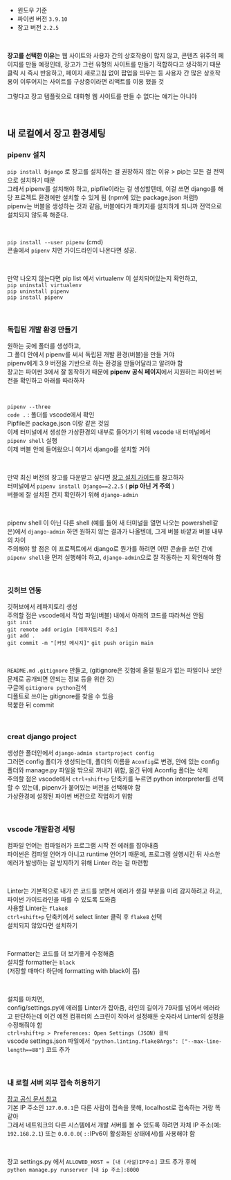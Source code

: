 - 윈도우 기준
- 파이썬 버전 `3.9.10`
- 장고 버전 `2.2.5`

<br>

**장고를 선택한 이유**는 웹 사이트와 사용자 간의 상호작용이 많지 않고, 콘텐츠 위주의 페이지를 만들 예정인데, 장고가 그런 유형의 사이트를 만들기 적합하다고 생각하기 때문 <br>
클릭 시 즉시 반응하고, 페이지 새로고침 없이 팝업을 띄우는 등 사용자 간 많은 상호작용이 이루어지는 사이트를 구상중이라면 리액트를 이용 했을 것

그렇다고 장고 템플릿으로 대화형 웹 사이트를 만들 수 없다는 얘기는 아니야

<br>

## 내 로컬에서 장고 환경세팅

### pipenv 설치 
`pip install Django` 로 장고를 설치하는 걸 권장하지 않는 이유 > pip는 모든 걸 전역으로 설치하기 때문 <br>
그래서 pipenv를 설치해야 하고, pipfile이라는 걸 생성할텐데, 이걸 쓰면 django를 해당 프로젝트 환경에만 설치할 수 있게 됨 (npm에 있는 package.json 처럼!) <br>
pipenv는 버블을 생성하는 것과 같음, 버블에다가 패키지를 설치하게 되니까 전역으로 설치되지 않도록 해준다.

<br>

`pip install --user pipenv`  (cmd) <br>
콘솔에서 `pipenv` 치면 가이드라인이 나온다면 성공.

<br>

만약 나오지 않는다면 pip list 에서 virtualenv 이 설치되어있는지 확인하고, <br>
`pip uninstall virtualenv`  <br>
`pip uninstall pipenv`  <br>
`pip install pipenv` 

<br>

### 독립된 개발 환경 만들기

원하는 곳에 폴더를 생성하고, <br>
그 폴더 안에서 pipenv를 써서 독립된 개발 환경(버블)을 만들 거야 <br>
pipenv에게 3.9 버전을 기반으로 하는 환경을 만들어달라고 알려야 함 <br>
장고는 파이썬 3에서 잘 동작하기 때문에 **pipenv 공식 페이지**에서 지원하는 파이썬 버전을 확인하고 아래를 따라하자 

<br>

`pipenv --three` <br>
`code .`  :  폴더를 vscode에서 확인 <br>
Pipfile은 package.json 이랑 같은 것임 <br>
이제 터미널에서 생성한 가상환경의 내부로 들어가기 위해 vscode 내 터미널에서 `pipenv shell` 실행 <br>
이제 버블 안에 들어왔으니 여기서 django를 설치할 거야

<br>

만약 최신 버전의 장고를 다운받고 싶다면 [장고 설치 가이드](https://www.djangoproject.com/download/)를 참고하자 <br>
터미널에서 `pipenv install Django==2.2.5` ( **pip 아닌 거 주의** ) <br>
버블에 잘 설치된 건지 확인하기 위해 `django-admin` 

<br>

pipenv shell 이 아닌 다른 shell (예를 들어 새 터미널을 열면 나오는 powershell같은)에서 `django-admin` 하면 원하지 않는 결과가 나올텐데, 그게 버블 바깥과 버블 내부의 차이 <br>
주의해야 할 점은 이 프로젝트에서 django로 뭔가를 하려면 어떤 콘솔을 쓰던 간에 `pipenv shell`을 먼저 실행해야 하고, `django-admin`으로 잘 작동하는 지 확인해야 함

<br>

### 깃허브 연동
깃허브에서 레파지토리 생성 <br>
주의할 점은 vscode에서 작업 파일(버블) 내에서 아래의 코드를 따라쳐선 안됨 <br>
`git init` <br>
`git remote add origin [레파지토리 주소]` <br>
`git add .` <br>
`git commit -m "[커밋 메시지]"` 
`git push origin main`  <br>

<br>

`README.md` `.gitignore` 만들고, (gitignore은 깃헙에 올릴 필요가 없는 파일이나 보안문제로 공개되면 안되는 정보 등을 위한 것) <br>
구글에 `gitignore python`검색 <br>
디폴트로 쓰이는 gitignore를 찾을 수 있음 <br>
복붙한 뒤 commit 

<br>

### creat django project

생성한 폴더안에서 `django-admin startproject config` <br>
그러면 config 폴더가 생성되는데, 폴더의 이름을 `Aconfig`로 변경, 안에 있는 config 폴더와 manage.py 파일을 밖으로 꺼내기 위함, 옮긴 뒤에 Aconfig 폴더는 삭제 <br>
주의할 점은 vscode에서 `ctrl+shift+p` 단축키를 누르면 python interpreter를 선택할 수 있는데, pipenv가 붙어있는 버전을 선택해야 함 <br>
가상환경에 설정된 파이썬 버전으로 작업하기 위함

<br>

### vscode 개발환경 세팅 

컴파일 언어는 컴파일러가 프로그램 시작 전 에러를 잡아내줌 <br>
파이썬은 컴파일 언어가 아니고 runtime 언어기 때문에, 프로그램 실행시킨 뒤 사소한 에러가 발생하는 걸 방지하기 위해 Linter 라는 걸 마련함 

<br>

Linter는 기본적으로 내가 쓴 코드를 보면서 에러가 생길 부분을 미리 감지하려고 하고, 파이썬 가이드라인을 따를 수 있도록 도와줌 <br>
사용할 Linter는 `flake8` <br>
`ctrl+shift+p` 단축키에서 select linter 클릭 후 `flake8` 선택 <br>
설치되지 않았다면 설치하기  

<br>

Formatter는 코드를 더 보기좋게 수정해줌 <br>
설치할 formatter는 `black` <br>
(저장할 때마다 하단에 formatting with black이 뜸) 

<br>

설치를 마치면, <br>
config/settings.py에 에러를 Linter가 잡아줌, 라인의 길이가 79자를 넘어서 에러라고 판단하는데 이건 예전 컴퓨터의 스크린이 작아서 설정해둔 숫자라서 Linter의 설정을 수정해줘야 함 <br>
`ctrl+shift+p > Preferences: Open Settings (JSON) 클릭` <br>
vscode settings.json 파일에서 `"python.linting.flake8Args": ["--max-line-length==88"]` 코드 추가 

<br>

### 내 로컬 서버 외부 접속 허용하기
[장고 공식 문서 참고](https://docs.djangoproject.com/en/2.1/ref/django-admin/#django-admin-runserver) <br>
기본 IP 주소인 `127.0.0.1`은 다른 사람이 접속을 못해, localhost로 접속하는 거랑 똑같아  <br>
그래서 네트워크의 다른 시스템에서 개발 서버를 볼 수 있도록 하려면 자체 IP 주소(예: `192.168.2.1`) 또는 `0.0.0.0`( `::`IPv6이 활성화된 상태에서)를 사용해야 함

<br>

장고 settings.py 에서 `ALLOWED_HOST = [내 (사설)IP주소]` 코드 추가 후에 <br>
`python manage.py runserver [내 ip 주소]:8000`
